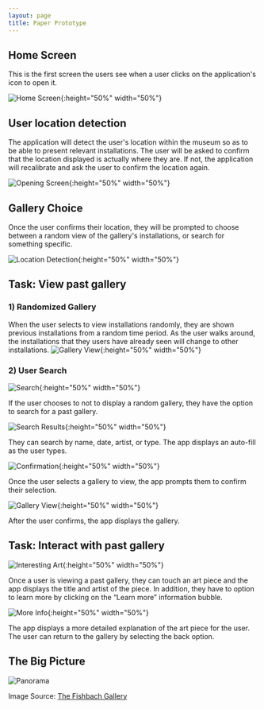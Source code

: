 ```yaml
---
layout: page
title: Paper Prototype
---
```


## Home Screen
This is the first screen the users see when a user clicks on the application's icon to open it.

![Home Screen](home.jpg){:height="50%" width="50%"}

## User location detection
The application will detect the user's location within the museum so as to be able to present relevant installations. The user will be asked to confirm that the location displayed is actually where they are. If not, the application will recalibrate and ask the user to confirm the location again.

![Opening Screen](location.jpg){:height="50%" width="50%"}

## Gallery Choice

Once the user confirms their location, they will be prompted to choose between a random view of the gallery's installations, or search for something specific.

![Location Detection](gallery.jpg){:height="50%" width="50%"}


## Task: View past gallery

### 1) Randomized Gallery
When the user selects to view installations randomly, they are shown previous installations from a random time period. As the user walks around, the installations that they users have already seen will change to other installations.
![Gallery View](view_gallery.jpg){:height="50%" width="50%"}

### 2) User Search

![Search](search_categories.jpg){:height="50%" width="50%"}

If the user chooses to not to display a random gallery, they have the option to search for a past gallery. 

![Search Results](search_results.jpg){:height="50%" width="50%"}

They can search by name, date, artist, or type. The app displays an auto-fill as the user types. 

![Confirmation](confirmation.jpg){:height="50%" width="50%"}

Once the user selects a gallery to view, the app prompts them to confirm their selection.

![Gallery View](view_gallery.jpg){:height="50%" width="50%"}

After the user confirms, the app displays the gallery.

## Task: Interact with past gallery

![Interesting Art](info_bubbles.jpg){:height="50%" width="50%"}

Once a user is viewing a past gallery, they can touch an art piece and the app displays the title and artist of the piece. In addition, they have to option to learn more by clicking on the “Learn more” information bubble.

![More Info](more_info.jpg){:height="50%" width="50%"}

The app displays a more detailed explanation of the art piece for the user. The user can return to the gallery by selecting the back option.

## The Big Picture 
![Panorama](gallery_panorama.jpg)

Image Source: [The Fishbach Gallery](http://www.bradmarshallart.com/gallerypan07.htm)
